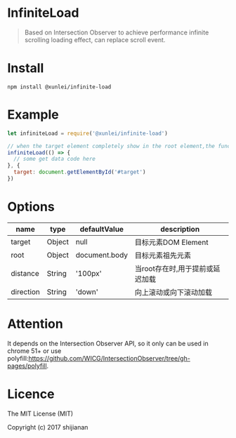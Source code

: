 # InfiniteLoad
> Based on Intersection Observer to achieve performance infinite scrolling loading effect, can replace scroll event.

# Install
```
npm install @xunlei/infinite-load
```

# Example
```javascript
let infiniteLoad = require('@xunlei/infinite-load')

// when the target element completely show in the root element,the function will be run
infiniteLoad(() => {
  // some get data code here
}, {
  target: document.getElementById('#target')
})
```
# Options
name | type |  defaultValue |description
---    |---    | --- | ---
target | Object | null |目标元素DOM Element
root | Object | document.body | 目标元素祖先元素
distance | String | '100px' | 当root存在时,用于提前或延迟加载
direction | String | 'down' | 向上滚动或向下滚动加载

# Attention
It depends on the Intersection Observer API, so it  only can be used in chrome 51+ or use polyfill:https://github.com/WICG/IntersectionObserver/tree/gh-pages/polyfill.

# Licence
The MIT License (MIT)


Copyright (c) 2017 shijianan




